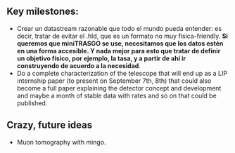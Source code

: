 ## Key milestones:
- Crear un datastream razonable que todo el mundo pueda entender: es decir, tratar de evitar el .hld, que es un formato no muy física-friendly. **Si queremos que miniTRASGO se use, necesitamos que los datos estén en una forma accesible. Y nada mejor para esto que tratar de definir un objetivo físico, por ejemplo, la tasa, y a partir de ahí ir construyendo de acuerdo a la necesidad**.
- Do a complete characterization of the telescope that will end up as a LIP internship paper (to present on September 7th, 8th) that could also become a full paper explaining the detector concept and development and maybe a month of stable data with rates and so on that could be published.

## Crazy, future ideas
- Muon tomography with mingo.


